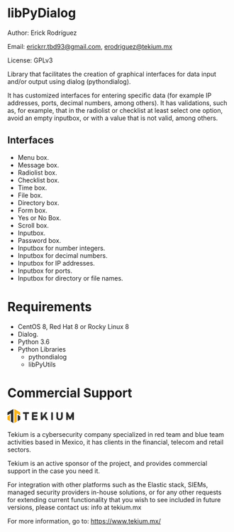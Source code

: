 # libPyDialog

Author: Erick Rodríguez

Email: erickrr.tbd93@gmail.com, erodriguez@tekium.mx

License: GPLv3

Library that facilitates the creation of graphical interfaces for data input and/or output using dialog (pythondialog).

It has customized interfaces for entering specific data (for example IP addresses, ports, decimal numbers, among others). It has validations, such as, for example, that in the radiolist or checklist at least select one option, avoid an empty inputbox, or with a value that is not valid, among others.

## Interfaces
- Menu box.
- Message box.
- Radiolist box.
- Checklist box.
- Time box.
- File box.
- Directory box.
- Form box.
- Yes or No Box.
- Scroll box.
- Inputbox.
- Password box.
- Inputbox for number integers.
- Inputbox for decimal numbers.
- Inputbox for IP addresses.
- Inputbox for ports.
- Inputbox for directory or file names.

# Requirements
- CentOS 8, Red Hat 8 or Rocky Linux 8
- Dialog.
- Python 3.6
- Python Libraries
  - pythondialog
  - libPyUtils

# Commercial Support
![Tekium](https://github.com/unmanarc/uAuditAnalyzer2/blob/master/art/tekium_slogo.jpeg)

Tekium is a cybersecurity company specialized in red team and blue team activities based in Mexico, it has clients in the financial, telecom and retail sectors.

Tekium is an active sponsor of the project, and provides commercial support in the case you need it.

For integration with other platforms such as the Elastic stack, SIEMs, managed security providers in-house solutions, or for any other requests for extending current functionality that you wish to see included in future versions, please contact us: info at tekium.mx

For more information, go to: https://www.tekium.mx/

